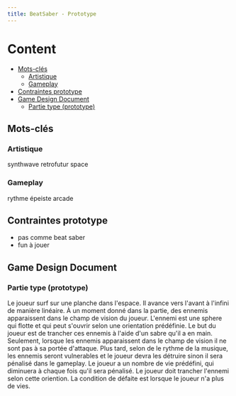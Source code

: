 ```yaml
---
title: BeatSaber - Prototype
---
```


# Content

<!-- toc -->

- [Mots-clés](#Mots-clés)
  * [Artistique](#Artistique)
  * [Gameplay](#Gameplay)
- [Contraintes prototype](#Contraintes-prototype)
- [Game Design Document](#Game-Design-Document)
  * [Partie type (prototype)](#Partie-type-prototype)

<!-- tocstop -->

## Mots-clés
### Artistique
synthwave
retrofutur
space

### Gameplay
rythme
épeiste
arcade

## Contraintes prototype
- pas comme beat saber
- fun à jouer


## Game Design Document

### Partie type (prototype)
Le joueur surf sur une planche dans l'espace.
Il avance vers l'avant à l'infini de manière linéaire.
À un moment donné dans la partie, des ennemis apparaissent dans le champ de vision du joueur.
L'ennemi est une sphere qui flotte et qui peut s'ouvrir selon une orientation prédéfinie.
Le but du joueur est de trancher ces ennemis à l'aide d'un sabre qu'il a en main.
Seulement, lorsque les ennemis apparaissent dans le champ de vision il ne sont pas à sa portée d'attaque.
Plus tard, selon de le rythme de la musique, les ennemis seront vulnerables et le joueur devra les détruire sinon il sera pénalisé dans le gameplay.
Le joueur a un nombre de vie prédéfini, qui diminuera à chaque fois qu'il sera pénalisé.
Le joueur doit trancher l'ennemi selon cette oriention.
La condition de défaite est lorsque le joueur n'a plus de vies.








